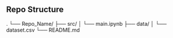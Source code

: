 ## Repo Structure
.
└── Repo_Name/
    ├── src/
    │   └── main.ipynb
    ├── data/
    │   └── dataset.csv
    └── README.md
